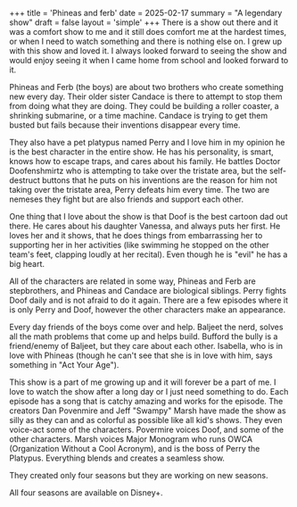 +++
title = 'Phineas and ferb'
date = 2025-02-17
summary = "A legendary show"
draft = false
layout = 'simple'
+++
There is a show out there and it was a comfort show to me and it still does comfort me at the hardest times, or when I need to watch something and there is nothing else on. I grew up with this show and loved it. I always looked forward to seeing the show and would enjoy seeing it when I came home from school and looked forward to it. 

Phineas and Ferb (the boys) are about two brothers who create something new every day. Their older sister Candace is there to attempt to stop them from doing what they are doing. They could be building a roller coaster, a shrinking submarine, or a time machine. Candace is trying to get them busted but fails because their inventions disappear every time. 


They also have a pet platypus named Perry and I love him in my opinion he is the best character in the entire show. He has his personality, is smart, knows how to escape traps, and cares about his family. He battles Doctor Doofenshmirtz who is attempting to take over the tristate area, but the self-destruct buttons that he puts on his inventions are the reason for him not taking over the tristate area, Perry defeats him every time. The two are nemeses they fight but are also friends and support each other.  

One thing that I love about the show is that Doof is the best cartoon dad out there. He cares about his daughter Vanessa, and always puts her first. He loves her and it shows, that he does things from embarrassing her to supporting her in her activities (like swimming he stopped on the other team's feet, clapping loudly at her recital). Even though he is "evil" he has a big heart. 

All of the characters are related in some way, Phineas and Ferb are stepbrothers, and Phineas and Candace are biological siblings. Perry fights Doof daily and is not afraid to do it again. There are a few episodes where it is only Perry and Doof, however the other characters make an appearance.

Every day friends of the boys come over and help. Baljeet the nerd, solves all the math problems that come up and helps build. Bufford the bully is a friend/enemy of Baljeet, but they care about each other. Isabella, who is in love with Phineas (though he can't see that she is in love with him, says something in "Act Your Age"). 

This show is a part of me growing up and it will forever be a part of me. I love to watch the show after a long day or I just need something to do. Each episode has a song that is catchy amazing and works for the episode. The creators Dan Povenmire and Jeff "Swampy" Marsh have made the show as silly as they can and as colorful as possible like all kid's shows. They even voice-act some of the characters. Povermire voices Doof, and some of the other characters. Marsh voices Major Monogram who runs OWCA (Organization Without a Cool Acronym), and is the boss of Perry the Platypus. Everything blends and creates a seamless show. 




They created only four seasons but they are working on new seasons. 

All four seasons are available on Disney+. 